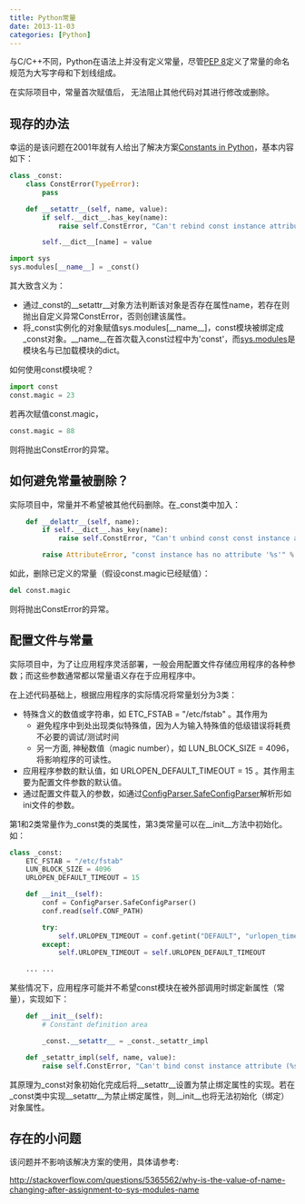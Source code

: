 ```yaml
---
title: Python常量
date: 2013-11-03
categories: [Python]
---
```


与C/C++不同，Python在语法上并没有定义常量，尽管[PEP 8](/blog/2013/07/25/pep8-summary/)定义了常量的命名规范为大写字母和下划线组成。

在实际项目中，常量首次赋值后， 无法阻止其他代码对其进行修改或删除。

## 现存的办法 ##

幸运的是该问题在2001年就有人给出了解决方案[Constants in Python](http://code.activestate.com/recipes/65207-constants-in-python/)，基本内容如下：

```python
class _const:
    class ConstError(TypeError):
        pass

    def __setattr__(self, name, value):
        if self.__dict__.has_key(name):
            raise self.ConstError, "Can't rebind const instance attribute (%s)" % name

        self.__dict__[name] = value

import sys
sys.modules[__name__] = _const()
```

其大致含义为：

 * 通过\_const的\_\_setattr\_\_对象方法判断该对象是否存在属性name，若存在则抛出自定义异常ConstError，否则创建该属性。
 * 将\_const实例化的对象赋值sys.modules[\_\_name\_\_]，const模块被绑定成\_const对象。\_\_name\_\_在首次载入const过程中为'const'，而[sys.modules](http://docs.python.org/2.7/library/sys.html#sys.modules)是模块名与已加载模块的dict。

如何使用const模块呢？

```python
import const
const.magic = 23
```

若再次赋值const.magic，

```python
const.magic = 88
```

则将抛出ConstError的异常。

## 如何避免常量被删除？ ##

实际项目中，常量并不希望被其他代码删除。在\_const类中加入：

```python
    def __delattr__(self, name):
        if self.__dict__.has_key(name):
            raise self.ConstError, "Can't unbind const const instance attribute (%s)" % name

        raise AttributeError, "const instance has no attribute '%s'" % name
```

如此，删除已定义的常量（假设const.magic已经赋值）：

```python
del const.magic
```

则将抛出ConstError的异常。

## 配置文件与常量 ##

实际项目中，为了让应用程序灵活部署，一般会用配置文件存储应用程序的各种参数；而这些参数通常都以常量语义存在于应用程序中。

在上述代码基础上，根据应用程序的实际情况将常量划分为3类：

* 特殊含义的数值或字符串，如 ETC_FSTAB = "/etc/fstab" 。其作用为
    * 避免程序中到处出现类似特殊值，因为人为输入特殊值的低级错误将耗费不必要的调试/测试时间
    * 另一方面, 神秘数值（magic number），如 LUN_BLOCK_SIZE = 4096，将影响程序的可读性。
* 应用程序参数的默认值，如 URLOPEN_DEFAULT_TIMEOUT = 15 。其作用主要为配置文件参数的默认值。
* 通过配置文件载入的参数，如通过[ConfigParser.SafeConfigParser](http://docs.python.org/2/library/configparser.html#ConfigParser.SafeConfigParser)解析形如ini文件的参数。

第1和2类常量作为\_const类的类属性，第3类常量可以在\_\_init\_\_方法中初始化。如：

```python
class _const:
    ETC_FSTAB = "/etc/fstab"
    LUN_BLOCK_SIZE = 4096
    URLOPEN_DEFAULT_TIMEOUT = 15

    def __init__(self):
        conf = ConfigParser.SafeConfigParser()
        conf.read(self.CONF_PATH)

        try:
            self.URLOPEN_TIMEOUT = conf.getint("DEFAULT", "urlopen_timeout")
        except:
            self.URLOPEN_TIMEOUT = self.URLOPEN_DEFAULT_TIMEOUT

    ... ...

```

某些情况下，应用程序可能并不希望const模块在被外部调用时绑定新属性（常量），实现如下：

```python
    def __init__(self):
        # Constant definition area

        _const.__setattr__ = _const._setattr_impl

    def _setattr_impl(self, name, value):
        raise self.ConstError, "Can't bind const instance attribute (%s)" % name
```

其原理为\_const对象初始化完成后将\_\_setattr\_\_设置为禁止绑定属性的实现。若在\_const类中实现\_\_setattr\_\_为禁止绑定属性，则\_\_init\_\_也将无法初始化（绑定）对象属性。

## 存在的小问题 ##

该问题并不影响该解决方案的使用，具体请参考:

http://stackoverflow.com/questions/5365562/why-is-the-value-of-name-changing-after-assignment-to-sys-modules-name
